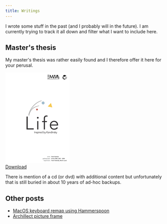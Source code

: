 ```yaml
---
title: Writings
---
```

I wrote some stuff in the past (and I probably will in the future). I am currently trying to track it all down and filter what I want to include here.

## Master's thesis
My master's thesis was rather easily found and I therefore offer it here for your perusal.

[![Front cover](./images/thesis.png)](./files/Thesis_Niels_Keetlaer.pdf)  
[Download](./files/Thesis_Niels_Keetlaer.pdf)

There is mention of a cd (or dvd) with additional content but unfortunately that is still buried in about 10 years of ad-hoc backups.

## Other posts

* [MacOS keyboard remap using Hammerspoon](./macos-keyboard-remap-using-hammerspoon)  
* [Archillect picture frame](../projects/archillect-picture-frame)  
